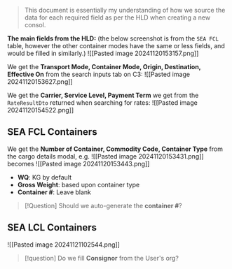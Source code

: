 > This document is essentially my understanding of how we source the data for each required field as per the HLD when creating a new consol.

**The main fields from the HLD:**
(the below screenshot is from the `SEA FCL` table, however the other container modes have the same or less fields, and would be filled in similarly.)
![[Pasted image 20241120153157.png]]

We get the **Transport Mode, Container Mode, Origin, Destination, Effective On** from the search inputs tab on C3:
![[Pasted image 20241120153627.png]] 

We get the **Carrier, Service Level, Payment Term** we get from the `RateResultDto` returned when searching for rates:
![[Pasted image 20241120154522.png]]

## SEA FCL Containers
We get the **Number of Container, Commodity Code, Container Type** from the cargo details modal, e.g.
![[Pasted image 20241120153431.png]]
becomes
![[Pasted image 20241120153443.png]]
- **WQ**: KG by default
- **Gross Weight**: based upon container type
- **Container #**: Leave blank

> [!Question] Should we auto-generate the **container #**?
## SEA LCL Containers
![[Pasted image 20241121102544.png]]

> [!question] Do we fill **Consignor** from the User's org?


